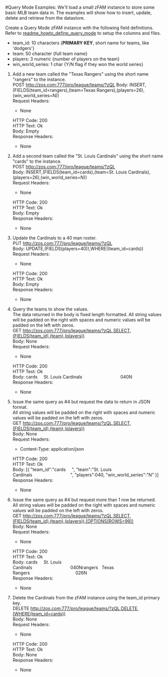     
#Query Mode Examples:
We'll load a small zFAM instance to store some basic MLB team data in. The examples will show how to insert, update, delete and retrieve from the datastore.

Create a Query Mode zFAM instance with the following field definitions. Refer to [readme_howto_define_query_mode](./readme_howto_define_query_mode.md) to setup the columns and files. 
- team_id: 10 characters {**PRIMARY KEY**, short name for teams, like 'dodgers'}
- team: 50 character {full team name}
- players: 3 numeric {number of players on the team}
- win_world_series: 1 char {Y/N flag if they won the world series}

1. Add a new team called the "Texas Rangers" using the short name "rangers" to the instance.  
    POST http://zos.com:777/pro/league/teams/?zQL
    Body: INSERT,(FIELDS(team_id=rangers),(team=Texas Rangers),(players=26),(win_world_series=N))  
    Request Headers:
    - None

    HTTP Code: 200  
    HTTP Text: Ok  
    Body: Empty  
    Response Headers:
    - None

2. Add a second team called the "St. Louis Cardinals" using the short name "cards" to the instance.  
    POST http://zos.com:777/pro/league/teams/?zQL  
    Body: INSERT,(FIELDS(team_id=cards),(team=St. Louis Cardinals),(players=26),(win_world_series=N))  
    Request Headers:
    - None

    HTTP Code: 200  
    HTTP Text: Ok  
    Body: Empty  
    Response Headers:
    - None

3. Update the Cardinals to a 40 man roster.  
    PUT http://zos.com:777/pro/league/teams/?zQL  
    Body: UPDATE,(FIELDS(players=40)),WHERE((team_id=cards))  
    Request Headers:
    - None

    HTTP Code: 200  
    HTTP Text: Ok  
    Body: Empty  
    Response Headers:
    - None
    
4. Query the teams to show the values.  
    The data returned in the body is fixed length formatted. All string values will be padded on the right with spaces and numeric values will be padded on the left with zeros.  
    GET http://zos.com:777/pro/league/teams/?zQL,SELECT,(FIELDS(team_id),(team),(players))  
    Body: None  
    Request Headers:
    - None

    HTTP Code: 200  
    HTTP Text: Ok  
    Body: cards&nbsp;&nbsp;&nbsp;&nbsp;&nbsp;St. Louis Cardinals&nbsp;&nbsp;&nbsp;&nbsp;&nbsp;&nbsp;&nbsp;&nbsp;&nbsp;&nbsp;&nbsp;&nbsp;&nbsp;&nbsp;&nbsp;&nbsp;&nbsp;&nbsp;&nbsp;&nbsp;&nbsp;&nbsp;&nbsp;&nbsp;&nbsp;&nbsp;&nbsp;&nbsp;&nbsp;&nbsp;&nbsp;040N  
    Response Headers:
    - None

5. Issue the same query as #4 but request the data to return in JSON format.  
    All string values will be padded on the right with spaces and numeric values will be padded on the left with zeros.  
    GET http://zos.com:777/pro/league/teams/?zQL,SELECT,(FIELDS(team_id),(team),(players))  
    Body: None  
    Request Headers:
    - Content-Type: application/json  

    HTTP Code: 200  
    HTTP Text: Ok  
    Body: [{ "team_id":"cards&nbsp;&nbsp;&nbsp;&nbsp;&nbsp;", "team":"St. Louis Cardinals&nbsp;&nbsp;&nbsp;&nbsp;&nbsp;&nbsp;&nbsp;&nbsp;&nbsp;&nbsp;&nbsp;&nbsp;&nbsp;&nbsp;&nbsp;&nbsp;&nbsp;&nbsp;&nbsp;&nbsp;&nbsp;&nbsp;&nbsp;&nbsp;&nbsp;&nbsp;&nbsp;&nbsp;&nbsp;&nbsp;&nbsp;", "players":040, "win_world_series":"N" }]  
    Response Headers:
    - None

6. Issue the same query as #4 but request more than 1 row be returned.  
    All string values will be padded on the right with spaces and numeric values will be padded on the left with zeros.  
    GET http://zos.com:777/pro/league/teams/?zQL,SELECT,(FIELDS(team_id),(team),(players)),(OPTIONS(ROWS=99))  
    Body: None  
    Request Headers:
    - None  

    HTTP Code: 200  
    HTTP Text: Ok  
    Body: cards&nbsp;&nbsp;&nbsp;&nbsp;&nbsp;St. Louis Cardinals&nbsp;&nbsp;&nbsp;&nbsp;&nbsp;&nbsp;&nbsp;&nbsp;&nbsp;&nbsp;&nbsp;&nbsp;&nbsp;&nbsp;&nbsp;&nbsp;&nbsp;&nbsp;&nbsp;&nbsp;&nbsp;&nbsp;&nbsp;&nbsp;&nbsp;&nbsp;&nbsp;&nbsp;&nbsp;&nbsp;&nbsp;040Nrangers&nbsp;&nbsp;&nbsp;Texas Rangers&nbsp;&nbsp;&nbsp;&nbsp;&nbsp;&nbsp;&nbsp;&nbsp;&nbsp;&nbsp;&nbsp;&nbsp;&nbsp;&nbsp;&nbsp;&nbsp;&nbsp;&nbsp;&nbsp;&nbsp;&nbsp;&nbsp;&nbsp;&nbsp;&nbsp;&nbsp;&nbsp;&nbsp;&nbsp;&nbsp;&nbsp;&nbsp;&nbsp;&nbsp;&nbsp;&nbsp;&nbsp;026N  
    Response Headers:
    - None

7. Delete the Cardinals from the zFAM instance using the team_id primary key.  
    DELETE http://zos.com:777/pro/league/teams/?zQL,DELETE,(WHERE(team_id=cards))  
    Body: None  
    Request Headers:
    - None  

    HTTP Code: 200  
    HTTP Text: Ok  
    Body: None  
    Response Headers:
    - None
